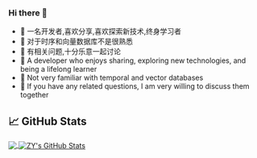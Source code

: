 ### Hi there 👋
- 🔭 一名开发者,喜欢分享,喜欢探索新技术,终身学习者
- 🤔 对于时序和向量数据库不是很熟悉
- 💬 有相关问题,十分乐意一起讨论
- 🔭  A developer who enjoys sharing, exploring new technologies, and being a lifelong learner
- 🤔  Not very familiar with temporal and vector databases
- 💬  If you have any related questions, I am very willing to discuss them together
## &#x1f4c8; GitHub Stats
<a href="https://github.com/ZY945">
  <img align="center" src="https://github-readme-stats.vercel.app/api/top-langs/?username=zy945&langs_count=3&theme=react" />
</a>
<a href="https://github.com/ZY945">
  <img align="center" src="https://github-readme-stats.vercel.app/api?username=zy945&show_icons=true&line_height=27&count_private=true&theme=react" alt="ZY's GitHub Stats" />
</a>
<p></p>
